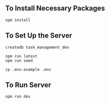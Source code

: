 ## To Install Necessary Packages
```
npm install
```
## To Set Up the Server
```
createdb task_management_dev
```

```
npm run latest
npm run seed
```

```
cp .env.example .env
``` 

## To Run Server

```
npm run dev
```